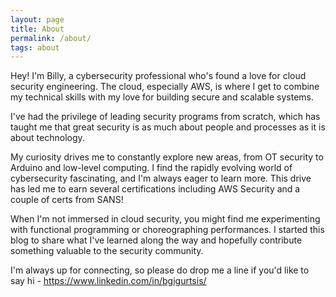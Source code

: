 ```yaml
---
layout: page
title: About
permalink: /about/
tags: about
---
```



Hey! I'm Billy, a cybersecurity professional who's found a love for cloud security engineering. The cloud, especially AWS, is where I get to combine my technical skills with my love for building secure and scalable systems.

I've had the privilege of leading security programs from scratch, which has taught me that great security is as much about people and processes as it is about technology. 

My curiosity drives me to constantly explore new areas, from OT security to Arduino and low-level computing. I find the rapidly evolving world of cybersecurity fascinating, and I'm always eager to learn more. This drive has led me to earn several certifications including AWS Security and a couple of certs from SANS!

When I'm not immersed in cloud security, you might find me experimenting with functional programming or choreographing performances. I started this blog to share what I've learned along the way and hopefully contribute something valuable to the security community.

I'm always up for connecting, so please do drop me a line if you'd like to say hi - https://www.linkedin.com/in/bgigurtsis/
